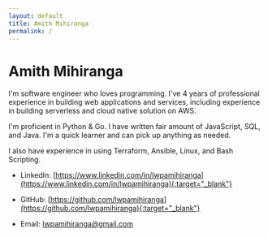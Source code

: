 ```yaml
---
layout: default
title: Amith Mihiranga 
permalink: /
---
```


# Amith Mihiranga 

I'm software engineer who loves programming. I've 4 years of professional experience in building web applications and services, including experience in building serverless and cloud native solution on AWS. 

I'm proficient in Python & Go. I have written fair amount of JavaScript, SQL, and Java. I'm a quick learner and can pick up anything as needed.

I also have experience in using Terraform, Ansible, Linux, and Bash Scripting.

- LinkedIn: [https://www.linkedin.com/in/lwpamihiranga](https://www.linkedin.com/in/lwpamihiranga){:target="_blank"}

- GitHub: [https://github.com/lwpamihiranga](https://github.com/lwpamihiranga){:target="_blank"}

- Email: [lwpamihiranga@gmail.com](mailto:lwpamihiranga@gmail.com)
